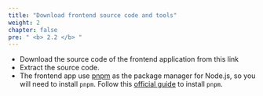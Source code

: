 ```yaml
---
title: "Download frontend source code and tools"
weight: 2
chapter: false
pre: " <b> 2.2 </b> "
---
```


- Download the source code of the frontend application from this link <!-- TODO: add link to source code  -->
- Extract the source code.
- The frontend app use [pnpm](https://pnpm.io/) as the package manager for Node.js, so you will need to install `pnpm`. Follow this [official guide](https://pnpm.io/installation) to install `pnpm`.
